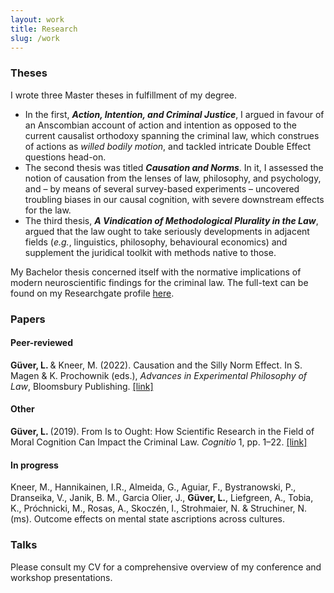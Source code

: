 ```yaml
---
layout: work
title: Research
slug: /work
---
```

### Theses

<p align="justify"> I wrote three Master theses in fulfillment of my degree. <ul>
  <li>In the first, <b><i>Action, Intention, and Criminal Justice</i></b>, I argued in favour of an Anscombian account of action and intention as opposed to the current causalist orthodoxy spanning the criminal law, which construes of actions as <i>willed bodily motion</i>, and tackled intricate Double Effect questions head-on. </li>
  <li>The second thesis was titled <b><i>Causation and Norms</i></b>. In it, I assessed the notion of causation from the lenses of law, philosophy, and psychology, and – by means of several survey-based experiments – uncovered troubling biases in our causal cognition, with severe downstream effects for the law.</li> 
  <li>The third thesis, <b><i>A Vindication of Methodological Plurality in the Law</i></b>, argued that the law ought to take seriously developments in adjacent fields (<i>e.g.</i>, linguistics, philosophy, behavioural economics) and supplement the juridical toolkit with methods native to those.  </li> 
</ul> 
My Bachelor thesis concerned itself with the normative implications of modern neuroscientific findings for the criminal law. The full-text can be found on my Researchgate profile <a href="https://www.researchgate.net/publication/336839623_From_Is_to_Ought_How_Scientific_Research_in_the_Field_of_Moral_Cognition_Can_Impact_the_Criminal_Law"> here</a>.</p>  




### Papers

#### Peer-reviewed
<b>Güver, L. </b> & Kneer, M. (2022). Causation and the Silly Norm Effect. In S. Magen & K. Prochownik (eds.), <i>Advances in Experimental Philosophy of Law</i>, Bloomsbury Publishing. <a href="https://philpapers.org/rec/GVECAT"> [link]</a>
#### Other
<b>Güver, L. </b> (2019). From Is to Ought: How Scientific Research in the Field of Moral Cognition Can Impact the Criminal Law. <i>Cognitio</i> 1, pp. 1–22. <a href="https://zenodo.org/record/3463203"> [link]</a>

#### In progress

Kneer, M., Hannikainen, I.R., Almeida, G., Aguiar, F., Bystranowski, P., Dranseika, V., Janik, B. M., Garcia Olier, J., <b>Güver, L.</b>, Liefgreen, A., Tobia, K., Próchnicki, M., Rosas, A., Skoczén, I., Strohmaier, N. & Struchiner, N. (ms). Outcome effects on mental state ascriptions across cultures.


### Talks

Please consult my CV for a comprehensive overview of my conference and workshop presentations. 

